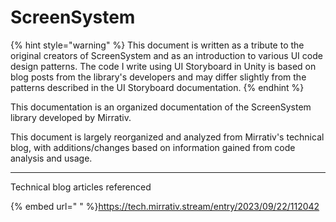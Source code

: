 # ScreenSystem

{% hint style="warning" %}
This document is written as a tribute to the original creators of ScreenSystem and as an introduction to various UI code design patterns. The code I write using UI Storyboard in Unity is based on blog posts from the library's developers and may differ slightly from the patterns described in the UI Storyboard documentation.
{% endhint %}

This documentation is an organized documentation of the ScreenSystem library developed by Mirrativ.

This document is largely reorganized and analyzed from Mirrativ's technical blog, with additions/changes based on information gained from code analysis and usage.

***

Technical blog articles referenced

{% embed url="
" %}<https://tech.mirrativ.stream/entry/2023/09/22/112042>


